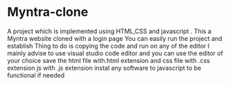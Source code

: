 # Myntra-clone
A project which is implemented using HTML,CSS and javascript . This a Myntra website cloned with a login page
You can easily run the project and establish 
Thing to do is copying the code 
and run on any of the editor 
I mainly advise to use visual studio code editor and
you can use the editor of your choice
save the html file with.html extension
and css file with .css extension
js with .js extension
instal any software to javascript to be functional if needed
